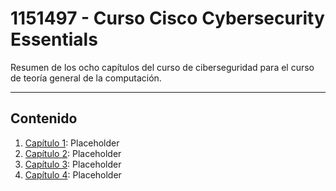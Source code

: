 <!-- .slide: data-background="#E6F7FF" -->

# 1151497 - Curso Cisco Cybersecurity Essentials <!-- .element: class="r-fit-text" -->

Resumen de los ocho capítulos del curso de ciberseguridad
para el curso de teoría general de la computación. <!-- .element: class="r-fit-text" -->

---

## Contenido

1. [Capítulo 1](#/01_cap_01): Placeholder
2. [Capítulo 2](#/02_cap_02): Placeholder
3. [Capítulo 3](#/03_cap_03): Placeholder
4. [Capítulo 4](#/04_cap_04): Placeholder
